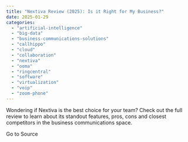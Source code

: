 ```yaml
---
title: "Nextiva Review (2025): Is it Right for My Business?"
date: 2025-01-29
categories: 
  - "artificial-intelligence"
  - "big-data"
  - "business-communications-solutions"
  - "callhippo"
  - "cloud"
  - "collaboration"
  - "nextiva"
  - "ooma"
  - "ringcentral"
  - "software"
  - "virtualization"
  - "voip"
  - "zoom-phone"
---
```


Wondering if Nextiva is the best choice for your team? Check out the full review to learn about its standout features, pros, cons and closest competitors in the business communications space.

Go to Source
